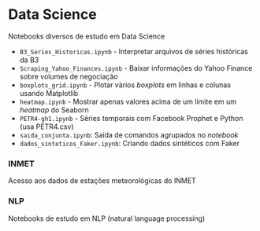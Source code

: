 # Data Science
Notebooks diversos de estudo em Data Science

- `B3_Series_Historicas.ipynb` - Interpretar arquivos de séries históricas da B3
- `Scraping_Yahoo_Finances.ipynb` - Baixar informações do Yahoo Finance sobre volumes de negociação
- `boxplots_grid.ipynb` - Plotar vários *boxplots* em linhas e colunas usando Matplotlib
- `heatmap.ipynb` - Mostrar apenas valores acima de um limite em um *heatmap* do Seaborn
- `PETR4-gh1.ipynb` - Séries temporais com Facebook Prophet e Python (usa PETR4.csv)
- `saida_conjunta.ipynb`: Saída de comandos agrupados no *notebook*
- `dados_sinteticos_Faker.ipynb`: Criando dados sintéticos com Faker

### INMET
Acesso aos dados de estações meteorológicas do INMET

### NLP
Notebooks de estudo em NLP (natural language processing)

